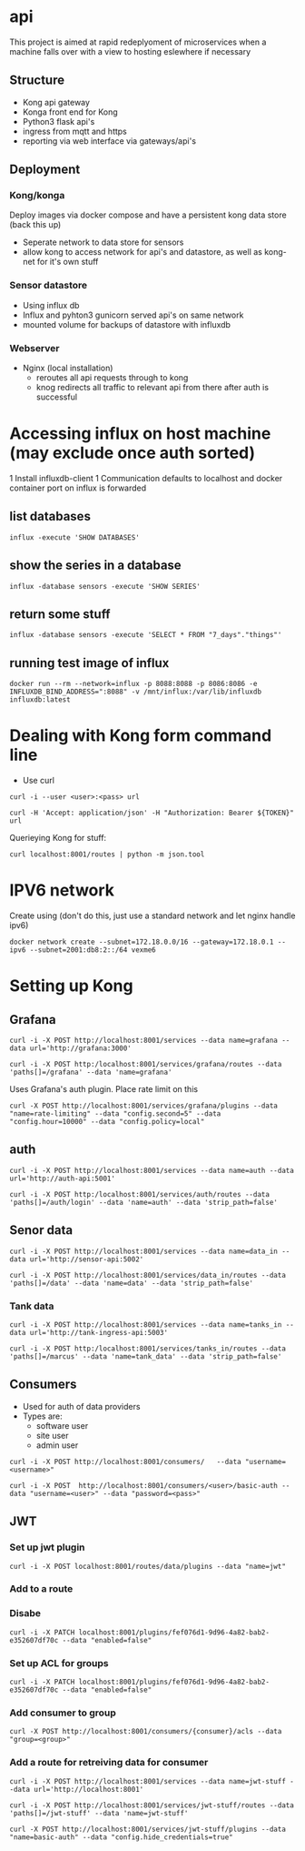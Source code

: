 # api

This project is aimed at rapid redeplyoment of microservices when a machine falls over with a view to hosting eslewhere if necessary

## Structure

* Kong api gateway
* Konga front end for Kong
* Python3 flask api's
* ingress from mqtt and https
* reporting via web interface via gateways/api's

## Deployment

### Kong/konga

Deploy images via docker compose and have a persistent kong data store (back this up)
* Seperate network to data store for sensors
* allow kong to access network for api's and datastore, as well as kong-net for it's own stuff

### Sensor datastore

* Using influx db
* Influx and pyhton3 gunicorn served api's on same network
* mounted volume for backups of datastore with influxdb

### Webserver

* Nginx (local installation)
   * reroutes all api requests through to kong
   * knog redirects all traffic to relevant api from there after auth is successful

# Accessing influx on host machine (may exclude once auth sorted)

1 Install influxdb-client
1 Communication defaults to localhost and docker container port on influx is forwarded

## list databases

```
influx -execute 'SHOW DATABASES'
```

## show the series in a database

```
influx -database sensors -execute 'SHOW SERIES'
```

## return some stuff

```
influx -database sensors -execute 'SELECT * FROM "7_days"."things"'
```

## running test image of influx

```
docker run --rm --network=influx -p 8088:8088 -p 8086:8086 -e INFLUXDB_BIND_ADDRESS=":8088" -v /mnt/influx:/var/lib/influxdb influxdb:latest
```

# Dealing with Kong form command line

* Use curl

 ```
 curl -i --user <user>:<pass> url
 ```

 ```
 curl -H 'Accept: application/json' -H "Authorization: Bearer ${TOKEN}" url
 ```

 Querieying Kong for stuff:
 ```
 curl localhost:8001/routes | python -m json.tool
```

# IPV6 network

Create using (don't do this, just use a standard network and let nginx handle ipv6)
```
docker network create --subnet=172.18.0.0/16 --gateway=172.18.0.1 --ipv6 --subnet=2001:db8:2::/64 vexme6
```

# Setting up Kong

## Grafana

```
curl -i -X POST http://localhost:8001/services --data name=grafana --data url='http://grafana:3000'
```

```
curl -i -X POST http:/localhost:8001/services/grafana/routes --data 'paths[]=/grafana' --data 'name=grafana'
```

Uses Grafana's auth plugin. Place rate limit on this

```
curl -X POST http://localhost:8001/services/grafana/plugins --data "name=rate-limiting" --data "config.second=5" --data "config.hour=10000" --data "config.policy=local"
```

## auth

```
curl -i -X POST http://localhost:8001/services --data name=auth --data url='http://auth-api:5001'
```

```
curl -i -X POST http:/localhost:8001/services/auth/routes --data 'paths[]=/auth/login' --data 'name=auth' --data 'strip_path=false'
```

## Senor data

```
curl -i -X POST http://localhost:8001/services --data name=data_in --data url='http://sensor-api:5002'
```

```
curl -i -X POST http://localhost:8001/services/data_in/routes --data 'paths[]=/data' --data 'name=data' --data 'strip_path=false'
```

### Tank data

```
curl -i -X POST http://localhost:8001/services --data name=tanks_in --data url='http://tank-ingress-api:5003'
```

```
curl -i -X POST http:/localhost:8001/services/tanks_in/routes --data 'paths[]=/marcus' --data 'name=tank_data' --data 'strip_path=false'
```


## Consumers

* Used for auth of data providers
* Types are:
   * software user
   * site user
   * admin user


```
curl -i -X POST http://localhost:8001/consumers/   --data "username=<username>"
```

```
curl -i -X POST  http://localhost:8001/consumers/<user>/basic-auth --data "username=<user>" --data "password=<pass>"
```

## JWT

### Set up jwt plugin

```
curl -i -X POST localhost:8001/routes/data/plugins --data "name=jwt"
```

### Add to a route

### Disabe

```
curl -i -X PATCH localhost:8001/plugins/fef076d1-9d96-4a82-bab2-e352607df70c --data "enabled=false"
```

### Set up ACL for groups

```
curl -i -X PATCH localhost:8001/plugins/fef076d1-9d96-4a82-bab2-e352607df70c --data "enabled=false"
```

### Add consumer to group

```
curl -X POST http://localhost:8001/consumers/{consumer}/acls --data "group=<group>"
```


### Add a route for retreiving data for consumer


```
curl -i -X POST http://localhost:8001/services --data name=jwt-stuff --data url='http://localhost:8001'
```

```
curl -i -X POST http://localhost:8001/services/jwt-stuff/routes --data 'paths[]=/jwt-stuff' --data 'name=jwt-stuff'
```

```
curl -X POST http://localhost:8001/services/jwt-stuff/plugins --data "name=basic-auth" --data "config.hide_credentials=true"
